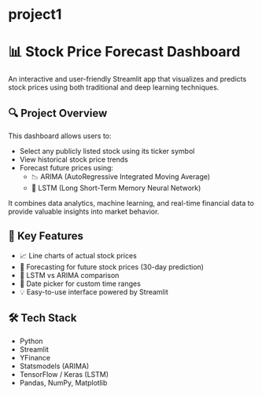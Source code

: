 # project1
# 📊 Stock Price Forecast Dashboard

An interactive and user-friendly Streamlit app that visualizes and predicts stock prices using both traditional and deep learning techniques.

## 🔍 Project Overview

This dashboard allows users to:
- Select any publicly listed stock using its ticker symbol
- View historical stock price trends
- Forecast future prices using:
  - 📉 ARIMA (AutoRegressive Integrated Moving Average)
  - 🧠 LSTM (Long Short-Term Memory Neural Network)

It combines data analytics, machine learning, and real-time financial data to provide valuable insights into market behavior.

## 🚀 Key Features

- 📈 Line charts of actual stock prices
- 🔮 Forecasting for future stock prices (30-day prediction)
- 🧠 LSTM vs ARIMA comparison
- 📅 Date picker for custom time ranges
- 💡 Easy-to-use interface powered by Streamlit

## 🛠️ Tech Stack

- Python
- Streamlit
- YFinance
- Statsmodels (ARIMA)
- TensorFlow / Keras (LSTM)
- Pandas, NumPy, Matplotlib
